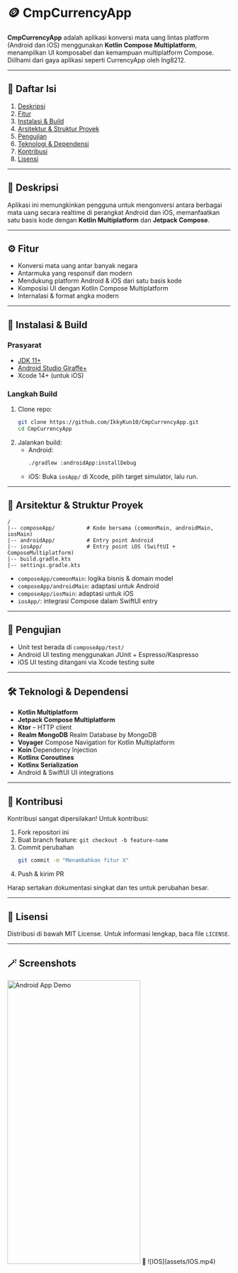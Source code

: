 # 🪙 CmpCurrencyApp

**CmpCurrencyApp** adalah aplikasi konversi mata uang lintas platform (Android dan iOS) menggunakan **Kotlin Compose Multiplatform**, menampilkan UI komposabel dan kemampuan multiplatform Compose. Diilhami dari gaya aplikasi seperti CurrencyApp oleh lng8212.

---

## 📌 Daftar Isi

1. [Deskripsi](#deskripsi)  
2. [Fitur](#fitur)  
3. [Instalasi & Build](#instalasi--build)  
4. [Arsitektur & Struktur Proyek](#arsitektur--struktur-proyek)  
5. [Pengujian](#pengujian)  
6. [Teknologi & Dependensi](#teknologi--dependensi)  
7. [Kontribusi](#kontribusi)  
8. [Lisensi](#lisensi)  

---

## 📝 Deskripsi

Aplikasi ini memungkinkan pengguna untuk mengonversi antara berbagai mata uang secara realtime di perangkat Android dan iOS, memanfaatkan satu basis kode dengan **Kotlin Multiplatform** dan **Jetpack Compose**.

---

## ⚙️ Fitur

- Konversi mata uang antar banyak negara  
- Antarmuka yang responsif dan modern  
- Mendukung platform Android & iOS dari satu basis kode  
- Komposisi UI dengan Kotlin Compose Multiplatform  
- Internalasi & format angka modern

---

## 🧩 Instalasi & Build

### Prasyarat

- [JDK 11+](https://adoptopenjdk.net/)  
- [Android Studio Giraffe+](https://developer.android.com/studio)  
- Xcode 14+ (untuk iOS)

### Langkah Build

1. Clone repo:
   ```bash
   git clone https://github.com/IkkyKun10/CmpCurrencyApp.git
   cd CmpCurrencyApp
   ```
2. Jalankan build:
   - Android:
     ```bash
     ./gradlew :androidApp:installDebug
     ```
   - iOS:
     Buka `iosApp/` di Xcode, pilih target simulator, lalu run.

---

## 📂 Arsitektur & Struktur Proyek

```
/
|-- composeApp/          # Kode bersama (commonMain, androidMain, iosMain)
|-- androidApp/          # Entry point Android
|-- iosApp/              # Entry point iOS (SwiftUI + ComposeMultiplatform)
|-- build.gradle.kts     
|-- settings.gradle.kts  
```

- `composeApp/commonMain`: logika bisnis & domain model  
- `composeApp/androidMain`: adaptasi untuk Android  
- `composeApp/iosMain`: adaptasi untuk iOS  
- `iosApp/`: integrasi Compose dalam SwiftUI entry

---

## 🧪 Pengujian

- Unit test berada di `composeApp/test/`  
- Android UI testing menggunakan JUnit + Espresso/Kaspresso  
- iOS UI testing ditangani via Xcode testing suite

---

## 🛠️ Teknologi & Dependensi

- **Kotlin Multiplatform**
- **Jetpack Compose Multiplatform**
- **Ktor** – HTTP client
- **Realm MongoDB** Realm Database by MongoDB
- **Voyager** Compose Navigation for Kotlin Multiplatform
- **Koin** Dependency Injection
- **Kotlinx Coroutines**  
- **Kotlinx Serialization**  
- Android & SwiftUI UI integrations  

---

## 🤝 Kontribusi

Kontribusi sangat dipersilakan! Untuk kontribusi:

1. Fork repositori ini  
2. Buat branch feature: `git checkout -b feature-name`  
3. Commit perubahan  
   ```bash
   git commit -m "Menambahkan fitur X"
   ```
4. Push & kirim PR

Harap sertakan dokumentasi singkat dan tes untuk perubahan besar.

---

## 📄 Lisensi

Distribusi di bawah MIT License. Untuk informasi lengkap, baca file `LICENSE`.

---

## 🪄 Screenshots

<img src="assets/Android.gif" alt="Android App Demo" width="300" height="640">
🎥 ![IOS](assets/IOS.mp4)
